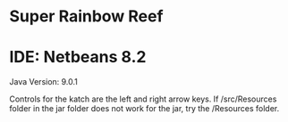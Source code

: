 # Super Rainbow Reef


# IDE: Netbeans 8.2
Java Version: 9.0.1

Controls for the katch are the left and right arrow keys. If /src/Resources folder in the jar folder does not work for the jar, try the /Resources folder.
